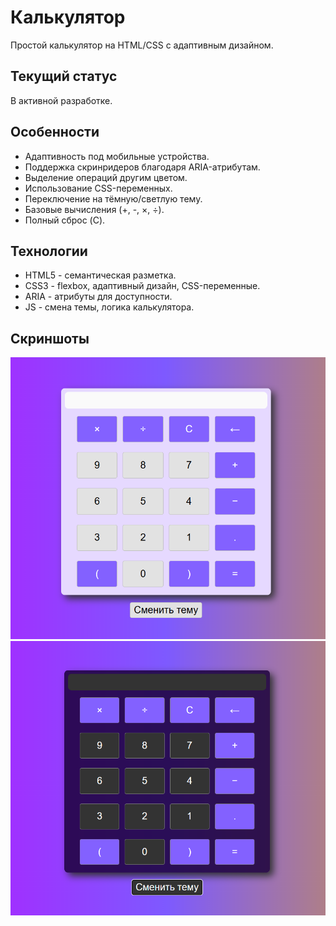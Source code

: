 # Калькулятор

Простой калькулятор на HTML/CSS с адаптивным дизайном.

## Текущий статус

В активной разработке.

## Особенности

- Адаптивность под мобильные устройства.
- Поддержка скринридеров благодаря ARIA-атрибутам.
- Выделение операций другим цветом.
- Использование CSS-переменных.
- Переключение на тёмную/светлую тему.
- Базовые вычисления (+, -, ×, ÷).
- Полный сброс (C).

## Технологии

- HTML5 - семантическая разметка.
- CSS3 - flexbox, адаптивный дизайн, CSS-переменные.
- ARIA - атрибуты для доступности.
- JS - смена темы, логика калькулятора.

## Скриншоты

![Светлая тема](screenshots/light-theme.png)
![Тёмная тема](screenshots/dark-theme.png)
